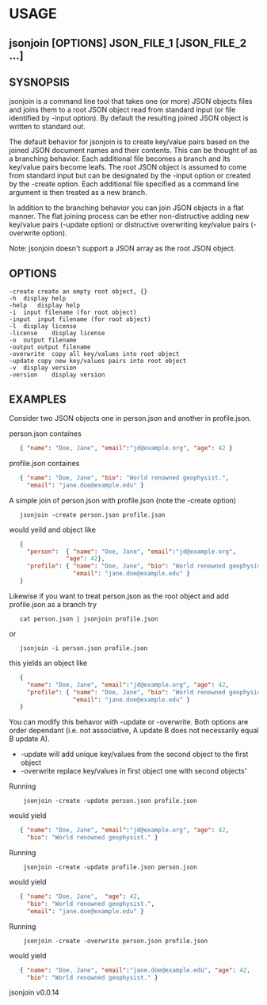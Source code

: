
# USAGE

## jsonjoin [OPTIONS] JSON_FILE_1 [JSON_FILE_2 ...]

## SYSNOPSIS

jsonjoin is a command line tool that takes one (or more) JSON objects files 
and joins them to a root JSON object read from standard input (or 
file identified by -input option).  By default the resulting
joined JSON object is written to standard out.

The default behavior for jsonjoin is to create key/value pairs
based on the joined JSON document names and their contents. 
This can be thought of as a branching behavior. Each additional 
file becomes a branch and its key/value pairs become leafs. 
The root JSON object is assumed to come from standard input
but can be designated by the -input option or created by the
-create option. Each additional file specified as a command line
argument is then treated as a new branch.

In addition to the branching behavior you can join JSON objects in a 
flat manner.  The flat joining process can be ether non-distructive 
adding new key/value pairs (-update option) or distructive 
overwriting key/value pairs (-overwrite option).

Note: jsonjoin doesn't support a JSON array as the root JSON object.

## OPTIONS

	-create	create an empty root object, {}
	-h	display help
	-help	display help
	-i	input filename (for root object)
	-input	input filename (for root object)
	-l	display license
	-license	display license
	-o	output filename
	-output	output filename
	-overwrite	copy all key/values into root object
	-update	copy new key/values pairs into root object
	-v	display version
	-version	display version

## EXAMPLES

Consider two JSON objects one in person.json and another 
in profile.json.

person.json containes

```json
   { "name": "Doe, Jane", "email":"jd@example.org", "age": 42 }
```

profile.json containes

```json
   { "name": "Doe, Jane", "bio": "World renowned geophysist.",
     "email": "jane.doe@example.edu" }
```

A simple join of person.json with profile.json (note the 
-create option)

```shell
   jsonjoin -create person.json profile.json
```

would yeild and object like

```json
   {
     "person":  { "name": "Doe, Jane", "email":"jd@example.org", 
	 			"age": 42},
     "profile": { "name": "Doe, Jane", "bio": "World renowned geophysist.", 
                  "email": "jane.doe@example.edu" }
   }
```

Likewise if you want to treat person.json as the root object and add
profile.json as a branch try

```shell
   cat person.json | jsonjoin profile.json
```

or

```shell
   jsonjoin -i person.json profile.json
```

this yields an object like

```json
   {
     "name": "Doe, Jane", "email":"jd@example.org", "age": 42,
     "profile": { "name": "Doe, Jane", "bio": "World renowned geophysist.", 
                  "email": "jane.doe@example.edu" }
   }
```

You can modify this behavor with -update or -overwrite. Both options are
order dependant (i.e. not associative, A update B does
not necessarily equal B update A). 

+ -update will add unique key/values from the second object to the first object
+ -overwrite replace key/values in first object one with second objects'

Running

```shell
    jsonjoin -create -update person.json profile.json
```

would yield

```json
   { "name": "Doe, Jane", "email":"jd@example.org", "age": 42,
     "bio": "World renowned geophysist." }
```

Running

```shell
    jsonjoin -create -update profile.json person.json
```

would yield

```json
   { "name": "Doe, Jane",  "age": 42, 
     "bio": "World renowned geophysist.", 
     "email": "jane.doe@example.edu" }
```

Running 

```shell
    jsonjoin -create -overwrite person.json profile.json
```

would yield

```json
   { "name": "Doe, Jane", "email":"jane.doe@example.edu", "age": 42,
     "bio": "World renowned geophysist." }
```


jsonjoin v0.0.14
